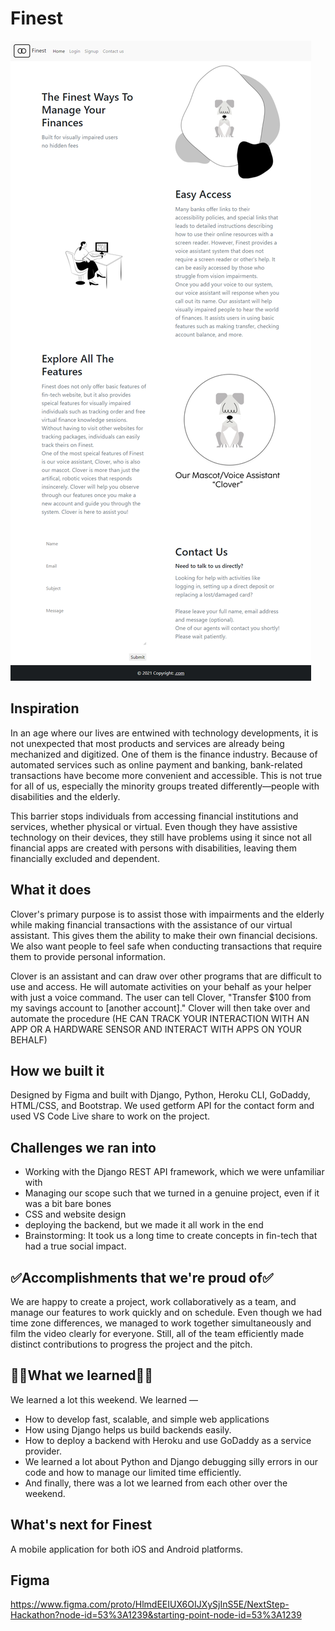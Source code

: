 # Finest

![](etc/homepage.png)

## Inspiration
In an age where our lives are entwined with technology developments, it is not unexpected that most products and services are already being mechanized and digitized. One of them is the finance industry. Because of automated services such as online payment and banking, bank-related transactions have become more convenient and accessible. This is not true for all of us, especially the minority groups treated differently—people with disabilities and the elderly. 

This barrier stops individuals from accessing financial institutions and services, whether physical or virtual. Even though they have assistive technology on their devices, they still have problems using it since not all financial apps are created with persons with disabilities, leaving them financially excluded and dependent.

## What it does
Clover's primary purpose is to assist those with impairments and the elderly while making financial transactions with the assistance of our virtual assistant. This gives them the ability to make their own financial decisions. We also want people to feel safe when conducting transactions that require them to provide personal information.

Clover is an assistant and can draw over other programs that are difficult to use and access. He will automate activities on your behalf as your helper with just a voice command. The user can tell Clover, "Transfer $100 from my savings account to [another account]." Clover will then take over and automate the procedure (HE CAN TRACK YOUR INTERACTION WITH AN APP OR A HARDWARE SENSOR AND INTERACT WITH APPS ON YOUR BEHALF)

## How we built it

Designed by Figma and built with Django, Python, Heroku CLI, GoDaddy, HTML/CSS, and Bootstrap. We used getform API for the contact form and used VS Code Live share to work on the project.


## Challenges we ran into

- Working with the Django REST API framework, which we were unfamiliar with 
- Managing our scope such that we turned in a genuine project, even if it was a bit bare bones
- CSS and website design
- deploying the backend, but we made it all work in the end
- Brainstorming: It took us a long time to create concepts in fin-tech that had a true social impact.

## ✅Accomplishments that we're proud of✅
We are happy to create a project, work collaboratively as a team, and manage our features to work quickly and on schedule.
Even though we had time zone differences, we managed to work together simultaneously and film the video clearly for everyone. Still, all of the team efficiently made distinct contributions to progress the project and the pitch.

## 🙋‍♂️What we learned🙋‍♂️
We learned a lot this weekend. We learned —

- How to develop fast, scalable, and simple web applications
- How using Django helps us build backends easily.
- How to deploy a backend with Heroku and use GoDaddy as a service provider.
- We learned a lot about Python and Django debugging silly errors in our code and how to manage our limited time efficiently.
- And finally, there was a lot we learned from each other over the weekend.

## What's next for Finest
A mobile application for both iOS and Android platforms.

## Figma
https://www.figma.com/proto/HlmdEEIUX6OIJXySjInS5E/NextStep-Hackathon?node-id=53%3A1239&starting-point-node-id=53%3A1239
